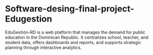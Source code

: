 # Software-desing-final-project-Edugestion
EduGestión-RD is a web platform that manages the demand for public education in the Dominican Republic. It centralizes school, teacher, and student data, offers dashboards and reports, and supports strategic planning through interactive analytics.
